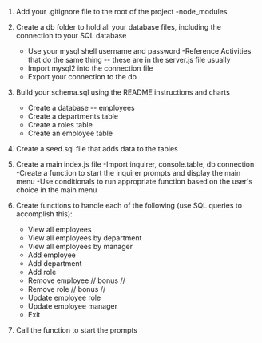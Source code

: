 1. Add your .gitignore file to the root of the project
    -node_modules

2. Create a db folder to hold all your database files, including the connection to your SQL database
    - Use your mysql shell username and password
    -Reference Activities that do the same thing -- these are in the server.js file usually
    - Import mysql2 into the connection file
    - Export your connection to the db

3. Build your schema.sql using the README instructions and charts
    - Create a database -- employees
    - Create a departments table
    - Create a roles table
    - Create an employee table

4. Create a seed.sql file that adds data to the tables

5. Create a main index.js file
    -Import inquirer, console.table, db connection 
    -Create a function to start the inquirer prompts and display the main menu
    -Use conditionals to run appropriate function based on the user's choice in the main menu

6. Create functions to handle each of the following (use SQL queries to accomplish this):
    - View all employees
    - View all employees by department
    - View all employees by manager
    - Add employee
    - Add department
    - Add role
    - Remove employee  // bonus //
    - Remove role      // bonus //
    - Update employee role
    - Update employee manager
    - Exit

7. Call the function to start the prompts